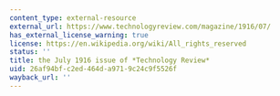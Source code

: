```yaml
---
content_type: external-resource
external_url: https://www.technologyreview.com/magazine/1916/07/
has_external_license_warning: true
license: https://en.wikipedia.org/wiki/All_rights_reserved
status: ''
title: the July 1916 issue of *Technology Review*
uid: 26af94bf-c2ed-464d-a971-9c24c9f5526f
wayback_url: ''
---
```

